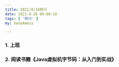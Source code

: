 ```yaml
---
title: 2021/8/16修行
date: 2021-8-26 00:08:16
tags: [ '修行' ]
my: XenoAmess

---
```


### 1. 上班

### 2. 阅读书籍《Java虚拟机字节码：从入门到实战》
